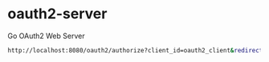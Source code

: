 # oauth2-server
Go OAuth2 Web Server

```bash
http://localhost:8080/oauth2/authorize?client_id=oauth2_client&redirect_uri=http://localhost:8081/callback&response_type=code&state=somestate&scope=read_write
```